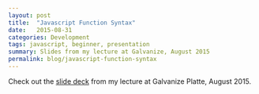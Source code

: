 ```yaml
---
layout: post
title:  "Javascript Function Syntax"
date:   2015-08-31
categories: Development
tags: javascript, beginner, presentation
summary: Slides from my lecture at Galvanize, August 2015
permalink: blog/javascript-function-syntax
---
```


Check out the [slide deck](http://slides.com/kylecoberly/deck-9) from my lecture at Galvanize Platte, August 2015.
